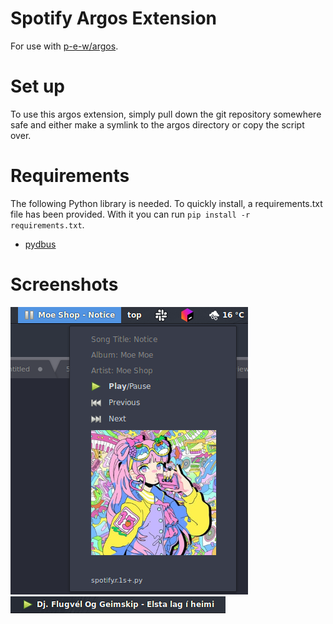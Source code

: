 # Spotify Argos Extension
For use with [p-e-w/argos](https://github.com/p-e-w/argos).

# Set up
To use this argos extension, simply pull down the git repository somewhere safe and either make a symlink to the argos directory or copy the script over.

# Requirements
The following Python library is needed. To quickly install, a requirements.txt file has been provided. With it you can run `pip install -r requirements.txt`.
* [pydbus](https://github.com/LEW21/pydbus)

# Screenshots
![Menu Open](images/menu_open.png?raw=true)
![Taskbar](images/taskbar.png?raw=true)